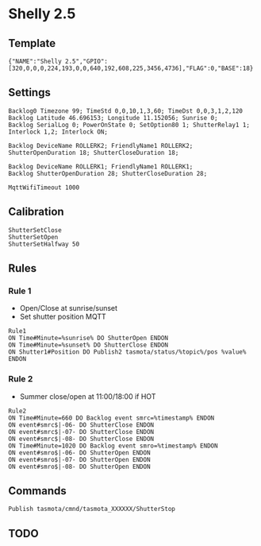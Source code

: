 # Shelly 2.5
## Template
```
{"NAME":"Shelly 2.5","GPIO":[320,0,0,0,224,193,0,0,640,192,608,225,3456,4736],"FLAG":0,"BASE":18}
```
## Settings
```
Backlog0 Timezone 99; TimeStd 0,0,10,1,3,60; TimeDst 0,0,3,1,2,120
Backlog Latitude 46.696153; Longitude 11.152056; Sunrise 0;
Backlog SerialLog 0; PowerOnState 0; SetOption80 1; ShutterRelay1 1; Interlock 1,2; Interlock ON;

Backlog DeviceName ROLLERK2; FriendlyName1 ROLLERK2; 
ShutterOpenDuration 18; ShutterCloseDuration 18;

Backlog DeviceName ROLLERK1; FriendlyName1 ROLLERK1; 
Backlog ShutterOpenDuration 28; ShutterCloseDuration 28;

MqttWifiTimeout 1000
```
## Calibration
```
ShutterSetClose
ShutterSetOpen
ShutterSetHalfway 50
```

## Rules
### Rule 1
- Open/Close at sunrise/sunset
- Set shutter position MQTT
```
Rule1
ON Time#Minute=%sunrise% DO ShutterOpen ENDON
ON Time#Minute=%sunset% DO ShutterClose ENDON
ON Shutter1#Position DO Publish2 tasmota/status/%topic%/pos %value% ENDON
```
### Rule 2
- Summer close/open at 11:00/18:00 if HOT
```
Rule2
ON Time#Minute=660 DO Backlog event smrc=%timestamp% ENDON
ON event#smrc$|-06- DO ShutterClose ENDON
ON event#smrc$|-07- DO ShutterClose ENDON
ON event#smrc$|-08- DO ShutterClose ENDON
ON Time#Minute=1020 DO Backlog event smro=%timestamp% ENDON
ON event#smro$|-06- DO ShutterOpen ENDON
ON event#smro$|-07- DO ShutterOpen ENDON
ON event#smro$|-08- DO ShutterOpen ENDON
```

## Commands
```
Publish tasmota/cmnd/tasmota_XXXXXX/ShutterStop
```

## TODO

